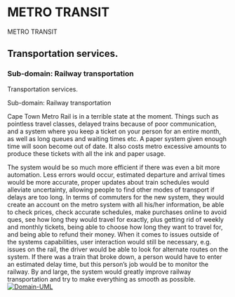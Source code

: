 # METRO TRANSIT
METRO TRANSIT

## Transportation services.

### Sub-domain: Railway transportation
Transportation services.

Sub-domain: Railway transportation

Cape Town Metro Rail is in a terrible state at the moment. Things such as pointless travel classes, delayed trains because of poor communication, and a system where you keep a ticket on your person for an entire month, as well as long queues and waiting times etc. A paper system given enough time will soon become out of date. It also costs metro excessive amounts to produce these tickets with all the ink and paper usage.

The system would be so much more efficient if there was even a bit more automation. Less errors would occur, estimated departure and arrival times would be more accurate, proper updates about train schedules would alleviate uncertainty, allowing people to find other modes of transport if delays are too long.
In terms of commuters for the new system, they would create an account on the metro system with all his/her information, be able to check prices, check accurate schedules, make purchases online to avoid ques, see how long they would travel for exactly, plus getting rid of weekly and monthly tickets, being able to choose how long they want to travel for, and being able to refund their money.
When it comes to issues outside of the systems capabilities, user interaction would still be necessary, e.g. issues on the rail, the driver would be able to look for alternate routes on the system. If there was a train that broke down, a person would have to enter an estimated delay time, but this person’s job would be to monitor the railway.
By and large, the system would greatly improve railway transportation and try to make everything as smooth as possible.
<a href="https://ibb.co/tD9XkdD"><img src="https://i.ibb.co/qpv5XZp/Domain-UML.png" alt="Domain-UML" border="0"></a>
